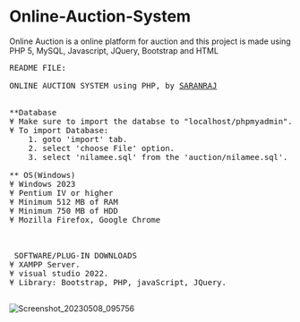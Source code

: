 # Online-Auction-System
Online Auction is a online platform for auction and this project is made using PHP 5, MySQL, Javascript, JQuery, Bootstrap and HTML
<pre>
README FILE:

ONLINE AUCTION SYSTEM using PHP, by <a href="https://github.com/Saranraj33/">SARANRAJ</a>


**Database
¥ Make sure to import the databse to "localhost/phpmyadmin".
¥ To import Database:
	1. goto 'import' tab.
	2. select 'choose File' option.
	3. select 'nilamee.sql' from the 'auction/nilamee.sql'.

** OS(Windows)
¥ Windows 2023
¥ Pentium IV or higher 
¥ Minimum 512 MB of RAM
¥ Minimum 750 MB of HDD
¥ Mozilla Firefox, Google Chrome



 SOFTWARE/PLUG-IN DOWNLOADS 
¥ XAMPP Server.
¥ visual studio 2022.
¥ Library: Bootstrap, PHP, javaScript, JQuery.

</pre>
![Screenshot_20230508_095756](https://github.com/user-attachments/assets/010401d5-bc27-4d98-a74e-f7758f983ae8)

